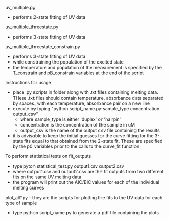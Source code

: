 uv_multiple.py
- performs 2-state fitting of UV data

uv_multiple_threestate.py 
- performs 3-state fitting of UV data

uv_multiple_threestate_constrain.py
- performs 3-state fitting of UV data
- while constraining the population of the excited state 
- the temperature and population of the measurement is specified by the T_constrain and pB_constrain variables at the end of the script

Instructions for usage
- place .py scripts in folder along with .txt files containing melting data. THese .txt files should contain temperature, absorbance data separated by spaces, with each temperature, absorbance pair on a new line
- execute by typing "python script_name.py sample_type concentration output_csv"
  - where sample_type is either 'duplex' or 'hairpin'
  - concentration is the concentration of the sample in uM
  - output_csv is the name of the output csv file containing the results
- it is advisable to keep the initial guesses for the curve fitting for the 3-state fits equal to that obtained from the 2-state fit. These are specified by the p0 variables prior to the calls to the curve_fit function

To perform statistical tests on fit_outputs
- type pyton statistical_test.py output1.csv output2.csv
- where output1.csv and output2.csv are the fit outputs from two different fits on the same UV melting data
- the program will print out the AIC/BIC values for each of the individual melting curves  

plot_all*.py - they are the scripts for plotting the fits to the UV data for each type of sample
- type python script_name.py to generate a pdf file containing the plots
